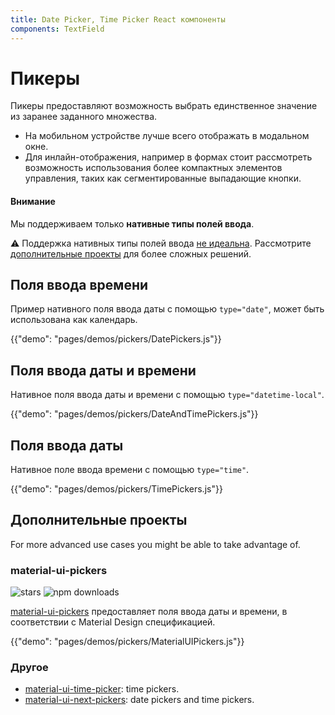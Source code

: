 ```yaml
---
title: Date Picker, Time Picker React компоненты
components: TextField
---
```

# Пикеры

<p class="description">Пикеры предоставляют возможность выбрать единственное значение из заранее заданного множества.</p>

- На мобильном устройстве лучше всего отображать в модальном окне.
- Для инлайн-отображения, например в формах стоит рассмотреть возможность использования более компактных элементов управления, таких как сегментированные выпадающие кнопки.

#### Внимание

Мы поддерживаем только **нативные типы полей ввода**.

⚠️ Поддержка нативных типы полей ввода [не идеальна](https://caniuse.com/#feat=input-datetime). Рассмотрите [дополнительные проекты](#complementary-projects) для более сложных решений.

## Поля ввода времени

Пример нативного поля ввода даты с помощью `type="date"`, может быть использована как календарь.

{{"demo": "pages/demos/pickers/DatePickers.js"}}

## Поля ввода даты и времени

Нативное поля ввода даты и времени с помощью `type="datetime-local"`.

{{"demo": "pages/demos/pickers/DateAndTimePickers.js"}}

## Поля ввода даты

Нативное поле ввода времени с помощью `type="time"`.

{{"demo": "pages/demos/pickers/TimePickers.js"}}

## Дополнительные проекты

For more advanced use cases you might be able to take advantage of.

### material-ui-pickers

![stars](https://img.shields.io/github/stars/dmtrKovalenko/material-ui-pickers.svg?style=social&label=Stars) ![npm downloads](https://img.shields.io/npm/dm/material-ui-pickers.svg)

[material-ui-pickers](https://material-ui-pickers.firebaseapp.com/) предоставляет поля ввода даты и времени, в соответствии c Material Design спецификацией.

{{"demo": "pages/demos/pickers/MaterialUIPickers.js"}}

### Другое

- [material-ui-time-picker](https://github.com/TeamWertarbyte/material-ui-time-picker): time pickers.
- [material-ui-next-pickers](https://github.com/chingyawhao/material-ui-next-pickers): date pickers and time pickers.